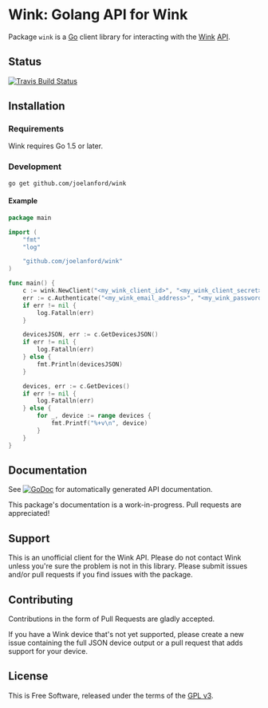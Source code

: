 # Wink: Golang API for Wink

Package `wink` is a [Go](https://golang.org/) client library for interacting with
the [Wink](http://www.wink.com) [API](http://docs.wink.apiary.io/). 


## Status

[![Travis Build Status](https://travis-ci.org/joelanford/wink.png)](https://travis-ci.org/joelanford/wink)

## Installation 

### Requirements

Wink requires Go 1.5 or later.


### Development

```
go get github.com/joelanford/wink
```

#### Example

```go
package main

import (
	"fmt"
	"log"

	"github.com/joelanford/wink"
)

func main() {
	c := wink.NewClient("<my_wink_client_id>", "<my_wink_client_secret>")
	err := c.Authenticate("<my_wink_email_address>", "<my_wink_password>")
	if err != nil {
		log.Fatalln(err)
	}

	devicesJSON, err := c.GetDevicesJSON()
	if err != nil {
		log.Fatalln(err)
	} else {
		fmt.Println(devicesJSON)
	}

	devices, err := c.GetDevices()
	if err != nil {
		log.Fatalln(err)
	} else {
		for _, device := range devices {
			fmt.Printf("%+v\n", device)
		}
	}
}
```


## Documentation

See [![GoDoc](http://godoc.org/github.com/joelanford/wink?status.png)](http://godoc.org/github.com/joelanford/wink)
for automatically generated API documentation.

This package's documentation is a work-in-progress. Pull requests are appreciated!

## Support

This is an unofficial client for the Wink API. Please do not contact Wink unless
you're sure the problem is not in this library. Please submit issues and/or pull
requests if you find issues with the package.


## Contributing

Contributions in the form of Pull Requests are gladly accepted.

If you have a Wink device that's not yet supported, please create a new issue
containing the full JSON device output or a pull request that adds support
for your device. 


## License

This is Free Software, released under the terms of the [GPL v3](http://www.gnu.org/licenses/gpl-3.0.en.html).
